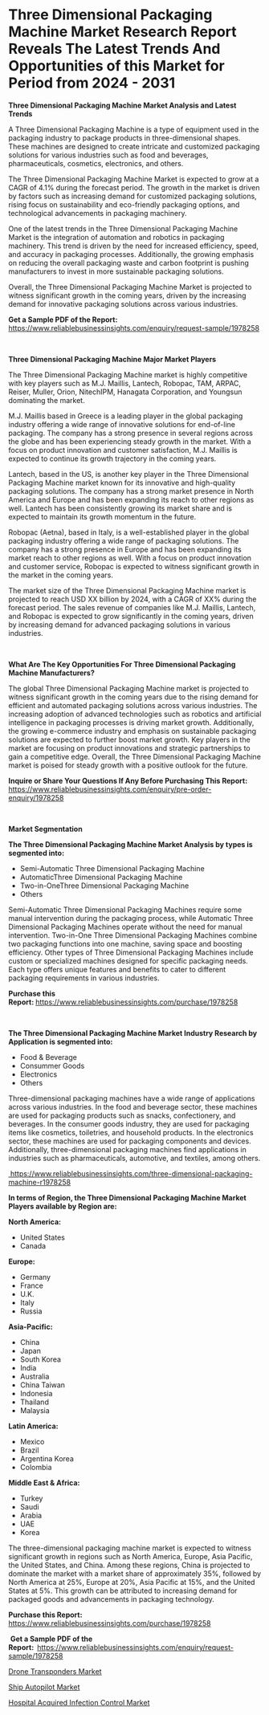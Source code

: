 <p><h1>Three Dimensional Packaging Machine Market Research Report Reveals The Latest Trends And Opportunities of this Market for Period from 2024 - 2031</h1></p><p><strong>Three Dimensional Packaging Machine Market Analysis and Latest Trends</strong></p>
<p><p>A Three Dimensional Packaging Machine is a type of equipment used in the packaging industry to package products in three-dimensional shapes. These machines are designed to create intricate and customized packaging solutions for various industries such as food and beverages, pharmaceuticals, cosmetics, electronics, and others.</p><p>The Three Dimensional Packaging Machine Market is expected to grow at a CAGR of 4.1% during the forecast period. The growth in the market is driven by factors such as increasing demand for customized packaging solutions, rising focus on sustainability and eco-friendly packaging options, and technological advancements in packaging machinery.</p><p>One of the latest trends in the Three Dimensional Packaging Machine Market is the integration of automation and robotics in packaging machinery. This trend is driven by the need for increased efficiency, speed, and accuracy in packaging processes. Additionally, the growing emphasis on reducing the overall packaging waste and carbon footprint is pushing manufacturers to invest in more sustainable packaging solutions.</p><p>Overall, the Three Dimensional Packaging Machine Market is projected to witness significant growth in the coming years, driven by the increasing demand for innovative packaging solutions across various industries.</p></p>
<p><strong>Get a Sample PDF of the Report:&nbsp;</strong> <a href="https://www.reliablebusinessinsights.com/enquiry/request-sample/1978258">https://www.reliablebusinessinsights.com/enquiry/request-sample/1978258</a></p>
<p>&nbsp;</p>
<p><strong>Three Dimensional Packaging Machine Major Market Players</strong></p>
<p><p>The Three Dimensional Packaging Machine market is highly competitive with key players such as M.J. Maillis, Lantech, Robopac, TAM, ARPAC, Reiser, Muller, Orion, NitechIPM, Hanagata Corporation, and Youngsun dominating the market.</p><p>M.J. Maillis based in Greece is a leading player in the global packaging industry offering a wide range of innovative solutions for end-of-line packaging. The company has a strong presence in several regions across the globe and has been experiencing steady growth in the market. With a focus on product innovation and customer satisfaction, M.J. Maillis is expected to continue its growth trajectory in the coming years.</p><p>Lantech, based in the US, is another key player in the Three Dimensional Packaging Machine market known for its innovative and high-quality packaging solutions. The company has a strong market presence in North America and Europe and has been expanding its reach to other regions as well. Lantech has been consistently growing its market share and is expected to maintain its growth momentum in the future.</p><p>Robopac (Aetna), based in Italy, is a well-established player in the global packaging industry offering a wide range of packaging solutions. The company has a strong presence in Europe and has been expanding its market reach to other regions as well. With a focus on product innovation and customer service, Robopac is expected to witness significant growth in the market in the coming years.</p><p>The market size of the Three Dimensional Packaging Machine market is projected to reach USD XX billion by 2024, with a CAGR of XX% during the forecast period. The sales revenue of companies like M.J. Maillis, Lantech, and Robopac is expected to grow significantly in the coming years, driven by increasing demand for advanced packaging solutions in various industries.</p></p>
<p>&nbsp;</p>
<p><strong>What Are The Key Opportunities For Three Dimensional Packaging Machine Manufacturers?</strong></p>
<p><p>The global Three Dimensional Packaging Machine market is projected to witness significant growth in the coming years due to the rising demand for efficient and automated packaging solutions across various industries. The increasing adoption of advanced technologies such as robotics and artificial intelligence in packaging processes is driving market growth. Additionally, the growing e-commerce industry and emphasis on sustainable packaging solutions are expected to further boost market growth. Key players in the market are focusing on product innovations and strategic partnerships to gain a competitive edge. Overall, the Three Dimensional Packaging Machine market is poised for steady growth with a positive outlook for the future.</p></p>
<p><strong>Inquire or Share Your Questions If Any Before Purchasing This Report:</strong> <a href="https://www.reliablebusinessinsights.com/enquiry/pre-order-enquiry/1978258">https://www.reliablebusinessinsights.com/enquiry/pre-order-enquiry/1978258</a></p>
<p>&nbsp;</p>
<p><strong>Market Segmentation</strong></p>
<p><strong>The Three Dimensional Packaging Machine Market Analysis by types is segmented into:</strong></p>
<p><ul><li>Semi-Automatic Three Dimensional Packaging Machine</li><li>AutomaticThree Dimensional Packaging Machine</li><li>Two-in-OneThree Dimensional Packaging Machine</li><li>Others</li></ul></p>
<p><p>Semi-Automatic Three Dimensional Packaging Machines require some manual intervention during the packaging process, while Automatic Three Dimensional Packaging Machines operate without the need for manual intervention. Two-in-One Three Dimensional Packaging Machines combine two packaging functions into one machine, saving space and boosting efficiency. Other types of Three Dimensional Packaging Machines include custom or specialized machines designed for specific packaging needs. Each type offers unique features and benefits to cater to different packaging requirements in various industries.</p></p>
<p><strong>Purchase this Report:&nbsp;</strong><a href="https://www.reliablebusinessinsights.com/purchase/1978258">https://www.reliablebusinessinsights.com/purchase/1978258</a></p>
<p>&nbsp;</p>
<p><strong>The Three Dimensional Packaging Machine Market Industry Research by Application is segmented into:</strong></p>
<p><ul><li>Food & Beverage</li><li>Consummer Goods</li><li>Electronics</li><li>Others</li></ul></p>
<p><p>Three-dimensional packaging machines have a wide range of applications across various industries. In the food and beverage sector, these machines are used for packaging products such as snacks, confectionery, and beverages. In the consumer goods industry, they are used for packaging items like cosmetics, toiletries, and household products. In the electronics sector, these machines are used for packaging components and devices. Additionally, three-dimensional packaging machines find applications in industries such as pharmaceuticals, automotive, and textiles, among others.</p></p>
<p><a href="https://www.reliablebusinessinsights.com/three-dimensional-packaging-machine-r1978258">&nbsp;https://www.reliablebusinessinsights.com/three-dimensional-packaging-machine-r1978258</a></p>
<p><strong>In terms of Region, the Three Dimensional Packaging Machine Market Players available by Region are:</strong></p>
<p>
    <p> <strong> North America: </strong>
        <ul>
            <li>United States</li>
            <li>Canada</li>
        </ul>
        </p> 
    <p> <strong> Europe: </strong>
        <ul>
            <li>Germany</li>
            <li>France</li>
            <li>U.K.</li>
            <li>Italy</li>
            <li>Russia</li>
        </ul>
        </p> 
    <p> <strong> Asia-Pacific: </strong>
        <ul>
            <li>China</li>
            <li>Japan</li>
            <li>South Korea</li>
            <li>India</li>
            <li>Australia</li>
            <li>China Taiwan</li>
            <li>Indonesia</li>
            <li>Thailand</li>
            <li>Malaysia</li>
        </ul>
        </p> 
    <p> <strong> Latin America: </strong>
        <ul>
            <li>Mexico</li>
            <li>Brazil</li>
            <li>Argentina Korea</li>
            <li>Colombia</li>
        </ul>
        </p> 
    <p> <strong> Middle East & Africa: </strong>
        <ul>
            <li>Turkey</li>
            <li>Saudi</li>
            <li>Arabia</li>
            <li>UAE</li>
            <li>Korea</li>
        </ul>
    </p>
    </p>
<p><p>The three-dimensional packaging machine market is expected to witness significant growth in regions such as North America, Europe, Asia Pacific, the United States, and China. Among these regions, China is projected to dominate the market with a market share of approximately 35%, followed by North America at 25%, Europe at 20%, Asia Pacific at 15%, and the United States at 5%. This growth can be attributed to increasing demand for packaged goods and advancements in packaging technology.</p></p>
<p><strong>Purchase this Report: </strong><a href="https://www.reliablebusinessinsights.com/purchase/1978258">https://www.reliablebusinessinsights.com/purchase/1978258</a></p>
<p>&nbsp;<strong>Get a Sample PDF of the Report:&nbsp;&nbsp;</strong><a href="https://www.reliablebusinessinsights.com/enquiry/request-sample/1978258">https://www.reliablebusinessinsights.com/enquiry/request-sample/1978258</a></p>
<p><strong></strong></p>
<p><p><a href="https://github.com/wwwkeltoum/Market-Research-Report-List-4/blob/main/drone-transponders-market.md">Drone Transponders Market</a></p><p><a href="https://github.com/gamblestampleyjenny50m5sl6/Market-Research-Report-List-3/blob/main/ship-autopilot-market.md">Ship Autopilot Market</a></p><p><a href="https://view.publitas.com/reportprime-1/insights-into-the-hospital-acquired-infection-control-market-market-players-market-size-geographical-regions-and-forecast-2024-2031/">Hospital Acquired Infection Control Market</a></p></p>